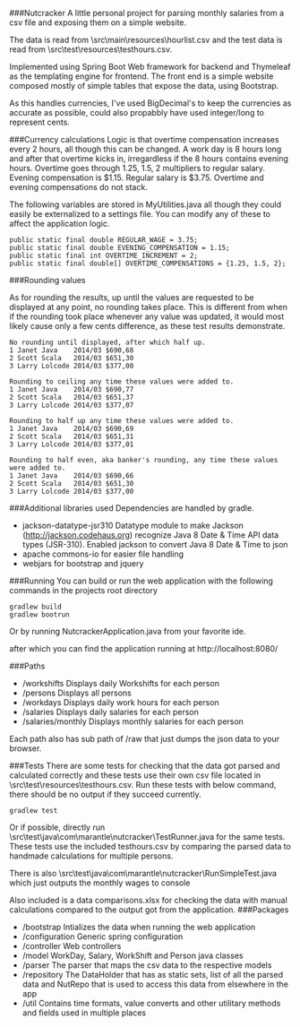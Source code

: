 ###Nutcracker
A little personal project for parsing monthly salaries from a csv file and exposing them on a simple website.

The data is read from \src\main\resources\hourlist.csv and the test data is read from \src\test\resources\testhours.csv.

Implemented using Spring Boot Web framework for backend and Thymeleaf as the templating engine for frontend.
The front end is a simple website composed mostly of simple tables that expose the data, using Bootstrap.

As this handles currencies, I've used BigDecimal's to keep the currencies as accurate as possible, could also propabbly have used integer/long to represent cents.


###Currency calculations
Logic is that overtime compensation increases every 2 hours, all though this can be changed.
A work day is 8 hours long and after that overtime kicks in, irregardless if the 8 hours contains evening hours.
Overtime goes through 1.25, 1.5, 2 multipliers to regular salary.
Evening compensation is $1.15.
Regular salary is $3.75.
Overtime and evening compensations do not stack.

The following variables are stored in MyUtilities.java all though they could easily be externalized to a settings file.
You can modify any of these to affect the application logic.
```
public static final double REGULAR_WAGE = 3.75;
public static final double EVENING_COMPENSATION = 1.15;
public static final int OVERTIME_INCREMENT = 2;
public static final double[] OVERTIME_COMPENSATIONS = {1.25, 1.5, 2};
```

###Rounding values

As for rounding the results, up until the values are requested to be displayed at any point, no rounding takes place.
This is different from when if the rounding took place whenever any value was updated, it would most likely cause only a few cents difference, as these test results demonstrate.

```
No rounding until displayed, after which half up.
1 Janet Java    2014/03 $690,68 
2 Scott Scala   2014/03 $651,30 
3 Larry Lolcode 2014/03 $377,00 
```

```
Rounding to ceiling any time these values were added to.
1 Janet Java    2014/03 $690,77 
2 Scott Scala   2014/03 $651,37 
3 Larry Lolcode 2014/03 $377,07 
```

```
Rounding to half up any time these values were added to.
1 Janet Java    2014/03 $690,69 
2 Scott Scala   2014/03 $651,31 
3 Larry Lolcode 2014/03 $377,01 
```

```
Rounding to half even, aka banker's rounding, any time these values were added to.
1 Janet Java    2014/03 $690,66 
2 Scott Scala   2014/03 $651,30 
3 Larry Lolcode 2014/03 $377,00 
```

###Additional libraries used
Dependencies are handled by gradle.

- jackson-datatype-jsr310
    Datatype module to make Jackson (http://jackson.codehaus.org) recognize Java 8 Date & Time API data types (JSR-310).
    Enabled jackson to convert Java 8 Date & Time to json
- apache commons-io
    for easier file handling
- webjars for bootstrap and jquery

###Running
You can build or run the web application with the following commands in the projects root directory

```
gradlew build
gradlew bootrun
```

Or by running NutcrackerApplication.java from your favorite ide.

after which you can find the application running at http://localhost:8080/

###Paths
- /workshifts
    Displays daily Workshifts for each person
- /persons
    Displays all persons
- /workdays
    Displays daily work hours for each person
- /salaries
    Displays daily salaries for each person
- /salaries/monthly
    Displays monthly salaries for each person
    
Each path also has sub path of /raw that just dumps the json data to your browser.


###Tests
There are some tests for checking that the data got parsed and calculated correctly and these tests use their own csv file located in \src\test\resources\testhours.csv.
Run these tests with below command, there should be no output if they succeed currently.

```
gradlew test
```

Or if possible, directly run \src\test\java\com\marantle\nutcracker\TestRunner.java for the same tests.
These tests use the included testhours.csv by comparing the parsed data to handmade calculations for multiple persons.

There is also \src\test\java\com\marantle\nutcracker\RunSimpleTest.java which just outputs the monthly wages to console

Also included is a data comparisons.xlsx for checking the data with manual calculations compared to the output got from the application.
###Packages
- /bootstrap
    Intializes the data when running the web application      
- /configuration
    Generic spring configuration 
- /controller
    Web controllers
- /model
    WorkDay, Salary, WorkShift and Person java classes
- /parser
    The parser that maps the csv data to the respective models
- /repository
    The DataHolder that has as static sets, list of all the parsed data
    and NutRepo that is used to access this data from elsewhere in the app
- /util
    Contains time formats, value converts and other utilitary methods and fields used in multiple places
    
